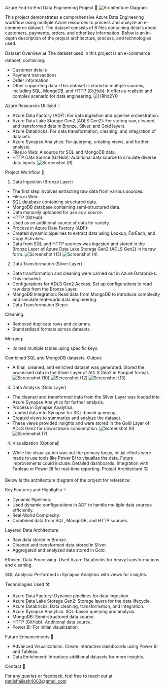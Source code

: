 Azure End-to-End Data Engineering Project 🌟
![Architecture Diagram](https://github.com/user-attachments/assets/47abf7e7-4b7a-4fb5-b824-06e1bb294220)

This project demonstrates a comprehensive Azure Data Engineering workflow using multiple Azure resources to process and analyze an e-commerce dataset. The dataset consists of 8 files containing details about customers, payments, orders, and other key information. Below is an in-depth description of the project architecture, process, and technologies used.

Dataset Overview 📊
The dataset used in this project is an e-commerce dataset, containing:
  - Customer details
  - Payment transactions
  - Order information
  - Other supporting data
  -This dataset is stored in multiple sources, including SQL, MongoDB, and HTTP (GitHub). It offers a realistic and complex scenario for data engineering.
![HRhd2Y0](https://github.com/user-attachments/assets/5602eb52-3824-4463-9101-3afda594ba83)


Azure Resources Utilized 💡
  - Azure Data Factory (ADF): For data ingestion and pipeline orchestration.
  - Azure Data Lake Storage Gen2 (ADLS Gen2): For storing raw, cleaned, and transformed data in Bronze, Silver, and Gold layers.
  - Azure Databricks: For data transformation, cleaning, and integration of datasets.
  - Azure Synapse Analytics: For querying, creating views, and further analysis.
  - Files.io Web: A source for SQL and MongoDB data.
  - HTTP Data Source (GitHub): Additional data source to simulate diverse data inputs.
![Screenshot (9)](https://github.com/user-attachments/assets/3082770f-da27-4e50-ba11-8c3667791b90)


Project Workflow 🔄

1. Data Ingestion (Bronze Layer)
  - The first step involves extracting raw data from various sources:
  - Files.io Web:
  - SQL database containing structured data.
  - MongoDB database containing semi-structured data.
  - Data manually uploaded for use as a source.
  - HTTP (GitHub):
  - Used as an additional source of data for variety.
  - Process in Azure Data Factory (ADF):
  - Created dynamic pipelines to extract data using Lookup, ForEach, and Copy Activities.
  - Data from SQL and HTTP sources was ingested and stored in the Bronze Layer of Azure Data Lake Storage Gen2 (ADLS Gen2) in its raw form.
![Screenshot (15)](https://github.com/user-attachments/assets/4f2f8dca-f82a-4077-8022-772ed221802d)
![Screenshot (4)](https://github.com/user-attachments/assets/56e7d573-6a2c-4064-ac5c-0bd538a6524f)


2. Data Transformation (Silver Layer)
  - Data transformation and cleaning were carried out in Azure Databricks. This included:
  - Configurations for ADLS Gen2 Access: Set up configurations to read raw data from the Bronze Layer.
  - MongoDB Integration: Read data from MongoDB to introduce complexity and simulate real-world data engineering.
  - Data Transformation Steps:

Cleaning:
  - Removed duplicate rows and columns.
  - Standardized formats across datasets.

Merging:
  - Joined multiple tables using specific keys.

Combined SQL and MongoDB datasets.
Output:
  - A final, cleaned, and enriched dataset was generated.
Stored the processed data in the Silver Layer of ADLS Gen2 in Parquet format.
![Screenshot (10)](https://github.com/user-attachments/assets/10e000c8-f38f-4f80-8441-db3d45aa4b1b)
![Screenshot (12)](https://github.com/user-attachments/assets/aa56a607-8a7c-4709-bc27-cb35983fba70)
![Screenshot (13)](https://github.com/user-attachments/assets/1947f601-6287-4c5f-9755-5a0497d9ccbc)


3. Data Analysis (Gold Layer)

  - The cleaned and transformed data from the Silver Layer was loaded into Azure Synapse Analytics for further analysis.
  - Process in Synapse Analytics:
  - Loaded data into Synapse for SQL-based querying.
  - Created views to summarize and analyze the dataset.
  - These views provided insights and were stored in the Gold Layer of ADLS Gen2 for downstream consumption.
![Screenshot (6)](https://github.com/user-attachments/assets/657b3815-50b0-4e10-a1be-4cfdef0ba505)
![Screenshot (7)](https://github.com/user-attachments/assets/a47d77a6-96b8-4bc9-9b28-7743e98c498f)



4. Visualization (Optional)
  - While the visualization was not the primary focus, initial efforts were made to use tools like Power BI to visualize the data. Future improvements could include:
Detailed dashboards.
Integration with Tableau or Power BI for real-time reporting.
Project Architecture 🏗️

Below is the architecture diagram of the project for reference:



Key Features and Highlights ✨

  - Dynamic Pipelines:
  - Used dynamic configurations in ADF to handle multiple data sources efficiently.
  - Real-World Complexity:
  - Combined data from SQL, MongoDB, and HTTP sources.

Layered Data Architecture:
  - Raw data stored in Bronze.
  - Cleaned and transformed data stored in Silver.
  - Aggregated and analyzed data stored in Gold.

Efficient Data Processing:
Used Azure Databricks for heavy transformations and cleaning.

SQL Analysis:
Performed in Synapse Analytics with views for insights.

Technologies Used 🛠️
  - Azure Data Factory: Dynamic pipelines for data ingestion.
  - Azure Data Lake Storage Gen2: Storage layers for the data lifecycle.
  - Azure Databricks: Data cleaning, transformation, and integration.
  - Azure Synapse Analytics: SQL-based querying and analysis.
  - MongoDB: Semi-structured data source.
  - HTTP (GitHub): Additional data source.
  - Power BI: For initial visualization.


Future Enhancements 🚀
  - Advanced Visualizations: Create interactive dashboards using Power BI and Tableau.
  - Data Enrichment: Introduce additional datasets for more insights.


Contact 📧

For any queries or feedback, feel free to reach out at patilshailesh4002@gmail.com
